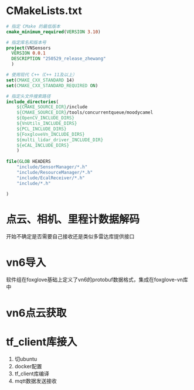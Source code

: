 # CMakeLists.txt

```cmake
# 指定 CMake 的最低版本
cmake_minimum_required(VERSION 3.10)  

# 指定库名和版本号
project(VNSensors
  VERSION 0.0.1   
  DESCRIPTION "250529_release_zhewang"           
  )

# 使用现代 C++（C++ 11及以上）
set(CMAKE_CXX_STANDARD 14)
set(CMAKE_CXX_STANDARD_REQUIRED ON)

# 指定头文件搜索路径
include_directories(
    ${CMAKE_SOURCE_DIR}/include
    ${CMAKE_SOURCE_DIR}/tools/concurrentqueue/moodycamel
	${OpenCV_INCLUDE_DIRS}
    ${VnUtils_INCLUDE_DIRS}
    ${PCL_INCLUDE_DIRS}
    ${FoxgloveVn_INCLUDE_DIRS}
	${multi_lidar_driver_INCLUDE_DIR}
    ${eCAL_INCLUDE_DIRS}
    )
    
file(GLOB HEADERS
    "include/SensorManager/*.h"
    "include/ResourceManager/*.h"
    "include/EcalReceiver/*.h"
    "include/*.h"

)
```


# 点云、相机、里程计数据解码

开始不确定是否需要自己接收还是类似多雷达库提供接口

# vn6导入
软件组在foxglove基础上定义了vn6的protobuf数据格式，集成在foxglove-vn库中

# vn6点云获取



# tf_client库接入

1. 切ubuntu
2. docker配置
3. tf_client库编译
4. mqtt数据发送接收